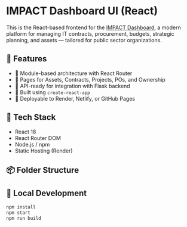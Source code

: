 # IMPACT Dashboard UI (React)

This is the React-based frontend for the [IMPACT Dashboard](https://impact.wavonics.com), a modern platform for managing IT contracts, procurement, budgets, strategic planning, and assets — tailored for public sector organizations.

## 🚀 Features

- 📁 Module-based architecture with React Router
- 🧾 Pages for Assets, Contracts, Projects, POs, and Ownership
- 🧠 API-ready for integration with Flask backend
- 🧱 Built using `create-react-app`
- 🎯 Deployable to Render, Netlify, or GitHub Pages

## 🧰 Tech Stack

- React 18
- React Router DOM
- Node.js / npm
- Static Hosting (Render)

## 📦 Folder Structure


## 🔧 Local Development

```bash
npm install
npm start
npm run build
